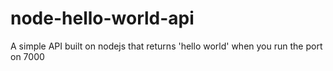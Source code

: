 # node-hello-world-api
A simple API built on nodejs that returns 'hello world' when you run the port on 7000

